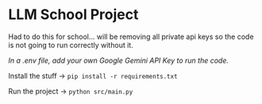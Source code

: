 # LLM School Project

Had to do this for school... will be removing all private api keys so the code is not going to run correctly without it.

_In a .env file, add your own Google Gemini API Key to run the code._

Install the stuff -> `pip install -r requirements.txt`

Run the project -> `python src/main.py`
